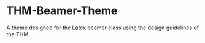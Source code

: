 # THM-Beamer-Theme
A theme designed for the Latex beamer class using the design guidelines of the THM
